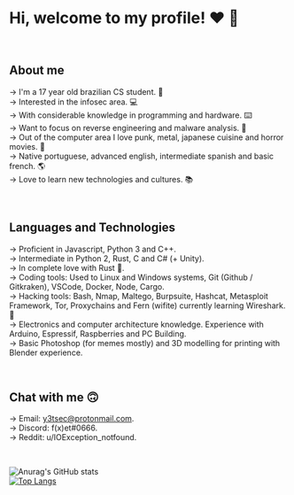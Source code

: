 # Hi, welcome to my profile! ❤️ 👋 

<br/>

## About me

-> I'm a 17 year old brazilian CS student. 🎉  
-> Interested in the infosec area. 💻  
-> With considerable knowledge in programming and hardware. ⌨️  
-> Want to focus on reverse engineering and malware analysis. 👾  
-> Out of the computer area I love punk, metal, japanese cuisine and horror movies. 🎸  
-> Native portuguese, advanced english, intermediate spanish and basic french. 🌎  
-> Love to learn new technologies and cultures. 📚  

<br/>

## Languages and Technologies  

-> Proficient in Javascript, Python 3 and C++.  
-> Intermediate in Python 2, Rust, C and C# (+ Unity).  
-> In complete love with Rust 🦀.  
-> Coding tools: Used to Linux and Windows systems, Git (Github / Gitkraken), VSCode, Docker, Node, Cargo.  
-> Hacking tools: Bash, Nmap, Maltego, Burpsuite, Hashcat, Metasploit Framework, Tor, Proxychains and Fern (wifite) currently learning Wireshark. 🦈  
-> Electronics and computer architecture knowledge. Experience with Arduino, Espressif, Raspberries and PC Building.  
-> Basic Photoshop (for memes mostly) and 3D modelling for printing with Blender experience.  

<br/>

## Chat with me 🙃

-> Email: y3tsec@protonmail.com.  
-> Discord: f(x)et#0666.  
-> Reddit: u/IOException_notfound.  

<br/>

![Anurag's GitHub stats](https://github-readme-stats.vercel.app/api?username=LucasVChaves&show_icons=true&theme=dracula)  
[![Top Langs](https://github-readme-stats.vercel.app/api/top-langs/?username=LucasVChaves&layout=compact&theme=dracula)](https://github.com/anuraghazra/github-readme-stats)
